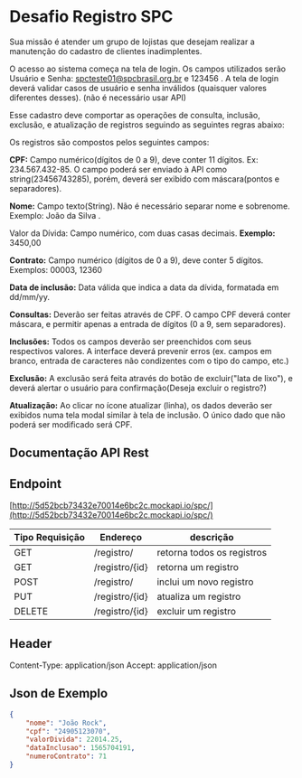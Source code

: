 # Desafio Registro SPC

Sua missão é atender um grupo de lojistas que desejam realizar a manutenção
do cadastro de clientes inadimplentes.

O acesso ao sistema começa na tela de login. Os campos utilizados serão Usuário
e Senha: spcteste01@spcbrasil.org.br e 123456 . A tela de login deverá validar
casos de usuário e senha inválidos (quaisquer valores diferentes desses). (não é necessário usar API)

Esse cadastro deve comportar as operações de consulta, inclusão, exclusão,
e atualização de registros seguindo as seguintes regras abaixo:

Os registros são compostos pelos seguintes campos:

**CPF:** Campo numérico(dígitos de 0 a 9), deve conter 11 dígitos.
Ex: 234.567.432-85. O campo poderá ser enviado à API como string(23456743285),
porém, deverá ser exibido com máscara(pontos e separadores).

**Nome:** Campo texto(String). Não é necessário separar nome e sobrenome.
Exemplo: João da Silva .

Valor da Dívida: Campo numérico, com duas casas decimais. 
**Exemplo:** 3450,00

**Contrato:** Campo numérico (dígitos de 0 a 9), deve conter 5 dígitos.
Exemplos: 00003, 12360

**Data de inclusão:** Data válida que indica a data da dívida, formatada em dd/mm/yy.

**Consultas:** Deverão ser feitas através de CPF. O campo CPF deverá conter máscara,
e permitir apenas a entrada de dígitos (0 a 9, sem separadores).

**Inclusões:** Todos os campos deverão ser preenchidos com seus respectivos valores.
A interface deverá prevenir erros (ex. campos em branco, entrada de caracteres
não condizentes com o tipo do campo, etc.)

**Exclusão:** A exclusão será feita através do botão de excluir("lata de lixo"), e
deverá alertar o usuário para confirmação(Deseja excluir o registro?)

**Atualização:** Ao clicar no ícone atualizar (linha), os dados deverão ser exibidos
numa tela modal similar à tela de inclusão. O único dado que não poderá ser
modificado será CPF.



## Documentação API Rest


## Endpoint
[http://5d52bcb73432e70014e6bc2c.mockapi.io/spc/](http://5d52bcb73432e70014e6bc2c.mockapi.io/spc/)

Tipo Requisição | Endereço | descrição
-----------------|----------|------------------
GET | /registro/ | retorna todos os registros
GET | /registro/{id} | retorna um registro
POST | /registro/ | inclui um novo registro
PUT | /registro/{id} | atualiza um registro
DELETE | /registro/{id} | excluir um registro

## Header
Content-Type: application/json
Accept: application/json

## Json de Exemplo

~~~json
{
    "nome": "João Rock",
    "cpf": "24905123070",
    "valorDivida": 22014.25,
    "dataInclusao": 1565704191,
    "numeroContrato": 71
}
~~~
